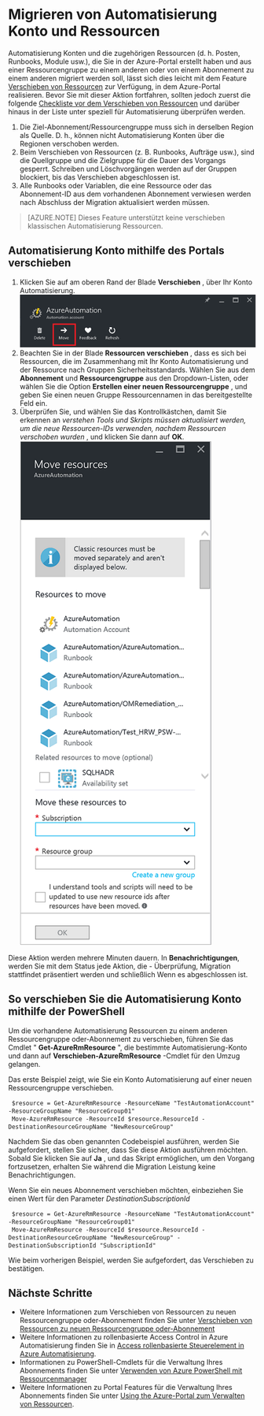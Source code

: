 <properties
   pageTitle="Migrieren von Automatisierung Konto und Ressourcen | Microsoft Azure"
   description="Dieser Artikel beschreibt, wie Sie ein Konto Automatisierung in Azure Automatisierung und die zugeordneten Ressourcen aus einem Abonnement zu einem anderen zu verschieben."
   services="automation"
   documentationCenter=""
   authors="MGoedtel"
   manager="jwhit"
   editor="tysonn" />
<tags
   ms.service="automation"
   ms.devlang="na"
   ms.topic="article"
   ms.tgt_pltfrm="na"
   ms.workload="infrastructure-services"
   ms.date="07/07/2016"
   ms.author="magoedte" />

# <a name="migrate-automation-account-and-resources"></a>Migrieren von Automatisierung Konto und Ressourcen

Automatisierung Konten und die zugehörigen Ressourcen (d. h. Posten, Runbooks, Module usw.), die Sie in der Azure-Portal erstellt haben und aus einer Ressourcengruppe zu einem anderen oder von einem Abonnement zu einem anderen migriert werden soll, lässt sich dies leicht mit dem Feature [Verschieben von Ressourcen](../resource-group-move-resources.md) zur Verfügung, in dem Azure-Portal realisieren. Bevor Sie mit dieser Aktion fortfahren, sollten jedoch zuerst die folgende [Checkliste vor dem Verschieben von Ressourcen](../resource-group-move-resources.md#Checklist-before-moving-resources) und darüber hinaus in der Liste unter speziell für Automatisierung überprüfen werden.   

1.  Die Ziel-Abonnement/Ressourcengruppe muss sich in derselben Region als Quelle.  D. h., können nicht Automatisierung Konten über die Regionen verschoben werden.
2.  Beim Verschieben von Ressourcen (z. B. Runbooks, Aufträge usw.), sind die Quellgruppe und die Zielgruppe für die Dauer des Vorgangs gesperrt. Schreiben und Löschvorgängen werden auf der Gruppen blockiert, bis das Verschieben abgeschlossen ist.  
3.  Alle Runbooks oder Variablen, die eine Ressource oder das Abonnement-ID aus dem vorhandenen Abonnement verwiesen werden nach Abschluss der Migration aktualisiert werden müssen.   


>[AZURE.NOTE] Dieses Feature unterstützt keine verschieben klassischen Automatisierung Ressourcen.

## <a name="to-move-the-automation-account-using-the-portal"></a>Automatisierung Konto mithilfe des Portals verschieben

1. Klicken Sie auf am oberen Rand der Blade **Verschieben** , über Ihr Konto Automatisierung.<br> ![Verschieben Sie die option](media/automation-migrate-account-subscription/automation-menu-move.png)<br> 
2. Beachten Sie in der Blade **Ressourcen verschieben** , dass es sich bei Ressourcen, die im Zusammenhang mit Ihr Konto Automatisierung und der Ressource nach Gruppen Sicherheitsstandards.  Wählen Sie aus dem **Abonnement** und **Ressourcengruppe** aus den Dropdown-Listen, oder wählen Sie die Option **Erstellen einer neuen Ressourcengruppe** , und geben Sie einen neuen Gruppe Ressourcennamen in das bereitgestellte Feld ein.  
3. Überprüfen Sie, und wählen Sie das Kontrollkästchen, damit Sie erkennen an *verstehen Tools und Skripts müssen aktualisiert werden, um die neue Ressourcen-IDs verwenden, nachdem Ressourcen verschoben wurden* , und klicken Sie dann auf **OK**.<br> ![Verschieben von Ressourcen Blade](media/automation-migrate-account-subscription/automation-move-resources-blade.png)<br>   

Diese Aktion werden mehrere Minuten dauern.  In **Benachrichtigungen**, werden Sie mit dem Status jede Aktion, die - Überprüfung, Migration stattfindet präsentiert werden und schließlich Wenn es abgeschlossen ist.     

## <a name="to-move-the-automation-account-using-powershell"></a>So verschieben Sie die Automatisierung Konto mithilfe der PowerShell

Um die vorhandene Automatisierung Ressourcen zu einem anderen Ressourcengruppe oder-Abonnement zu verschieben, führen Sie das Cmdlet " **Get-AzureRmResource** ", die bestimmte Automatisierung-Konto und dann auf **Verschieben-AzureRmResource** -Cmdlet für den Umzug gelangen.

Das erste Beispiel zeigt, wie Sie ein Konto Automatisierung auf einer neuen Ressourcengruppe verschieben.

   ```
    $resource = Get-AzureRmResource -ResourceName "TestAutomationAccount" -ResourceGroupName "ResourceGroup01"
    Move-AzureRmResource -ResourceId $resource.ResourceId -DestinationResourceGroupName "NewResourceGroup"
   ``` 

Nachdem Sie das oben genannten Codebeispiel ausführen, werden Sie aufgefordert, stellen Sie sicher, dass Sie diese Aktion ausführen möchten.  Sobald Sie klicken Sie auf **Ja** , und das Skript ermöglichen, um den Vorgang fortzusetzen, erhalten Sie während die Migration Leistung keine Benachrichtigungen.  

Wenn Sie ein neues Abonnement verschieben möchten, einbeziehen Sie einen Wert für den Parameter *DestinationSubscriptionId*

   ```
    $resource = Get-AzureRmResource -ResourceName "TestAutomationAccount" -ResourceGroupName "ResourceGroup01"
    Move-AzureRmResource -ResourceId $resource.ResourceId -DestinationResourceGroupName "NewResourceGroup" -DestinationSubscriptionId "SubscriptionId"
   ``` 

Wie beim vorherigen Beispiel, werden Sie aufgefordert, das Verschieben zu bestätigen.  

## <a name="next-steps"></a>Nächste Schritte

- Weitere Informationen zum Verschieben von Ressourcen zu neuen Ressourcengruppe oder-Abonnement finden Sie unter [Verschieben von Ressourcen zu neuen Ressourcengruppe oder-Abonnement](../resource-group-move-resources.md)
- Weitere Informationen zu rollenbasierte Access Control in Azure Automatisierung finden Sie in [Access rollenbasierte Steuerelement in Azure Automatisierung](../automation/automation-role-based-access-control.md).
- Informationen zu PowerShell-Cmdlets für die Verwaltung Ihres Abonnements finden Sie unter [Verwenden von Azure PowerShell mit Ressourcenmanager](../powershell-azure-resource-manager.md)
- Weitere Informationen zu Portal Features für die Verwaltung Ihres Abonnements finden Sie unter [Using the Azure-Portal zum Verwalten von Ressourcen](../azure-portal/resource-group-portal.md). 
